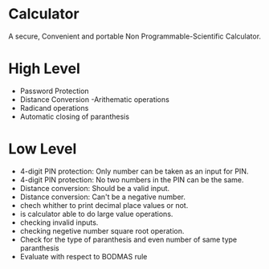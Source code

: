 ﻿# Calculator

A secure, Convenient and portable Non Programmable-Scientific Calculator.   


# High Level

 - Password Protection
 - Distance Conversion
 -Arithematic operations
- Radicand operations
- Automatic closing of paranthesis



# Low Level

 - 4-digit PIN protection: Only number can be taken as an input for PIN.
 - 4-digit PIN protection: No two numbers in the PIN can be the same. 
 - Distance conversion: Should be a valid input.
 - Distance conversion: Can't be a negative number.
 - chech whither to print decimal place values or not.
- is calculator able to do large value operations.
- checking invalid inputs.
- checking negetive number square root operation.
- Check for the type of paranthesis and even number of same type paranthesis
- Evaluate with respect to BODMAS rule




